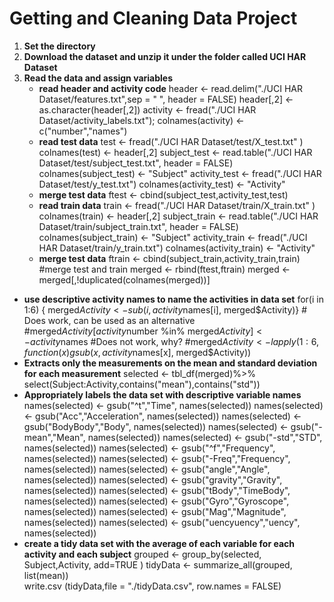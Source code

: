 # Getting and Cleaning Data Project
1. **Set the directory**
2. **Download the dataset and unzip it under the folder called UCI HAR Dataset**
3. **Read the data and assign variables**
    * **read header and activity code**
header <- read.delim("./UCI HAR Dataset/features.txt",sep = " ", header = FALSE)
header[,2] <- as.character(header[,2])
activity <- fread("./UCI HAR Dataset/activity_labels.txt"); colnames(activity) <- c("number","names")
    * **read test data**
test <- fread("./UCI HAR Dataset/test/X_test.txt" )
colnames(test) <- header[,2]
subject_test <- read.table("./UCI HAR Dataset/test/subject_test.txt", header = FALSE)
colnames(subject_test) <- "Subject"
activity_test <- fread("./UCI HAR Dataset/test/y_test.txt")
colnames(activity_test) <- "Activity"
    * **merge test data**
ftest <- cbind(subject_test,activity_test,test)
    * **read train data**
train <- fread("./UCI HAR Dataset/train/X_train.txt" )
colnames(train) <- header[,2]
subject_train <- read.table("./UCI HAR Dataset/train/subject_train.txt", header = FALSE)
colnames(subject_train) <- "Subject"
activity_train <- fread("./UCI HAR Dataset/train/y_train.txt")
colnames(activity_train) <- "Activity"
    * **merge test data**
ftrain <- cbind(subject_train,activity_train,train)
#merge test and train
merged <- rbind(ftest,ftrain)
merged <- merged[,!duplicated(colnames(merged))]
* **use descriptive activity names to name the activities in data set** 
for(i in 1:6) { merged$Activity <-  sub(i,activity$names[i], merged$Activity)}
        # Does work, can be used as an alternative    #merged$Activity[activity$number %in% merged$Activity] <- activity$names
        #Does not work, why?    #merged$Activity <- lapply(1:6, function(x) gsub(x,activity$names[x], merged$Activity))
* **Extracts only the measurements on the mean and standard deviation for each measurement**
selected <- tbl_df(merged)%>% select(Subject:Activity,contains("mean"),contains("std"))
* **Appropriately labels the data set with descriptive variable names**
names(selected) <-  gsub("^t","Time", names(selected))
names(selected) <-  gsub("Acc","Acceleration", names(selected))
names(selected) <-  gsub("BodyBody","Body", names(selected))
names(selected) <-  gsub("-mean","Mean", names(selected))
names(selected) <-  gsub("-std","STD", names(selected))
names(selected) <-  gsub("^f","Frequency", names(selected))
names(selected) <-  gsub("-Freq","Frequency", names(selected))
names(selected) <-  gsub("angle","Angle", names(selected))
names(selected) <-  gsub("gravity","Gravity", names(selected))
names(selected) <-  gsub("tBody","TimeBody", names(selected))
names(selected) <-  gsub("Gyro","Gyroscope", names(selected))
names(selected) <-  gsub("Mag","Magnitude", names(selected))
names(selected) <-  gsub("uencyuency","uency", names(selected))
* **create a tidy data set with the average of each variable for each activity and each subject**
grouped <- group_by(selected, Subject,Activity, add=TRUE ) 
tidyData <- summarize_all(grouped, list(mean))       
write.csv (tidyData,file = "./tidyData.csv", row.names = FALSE)  
